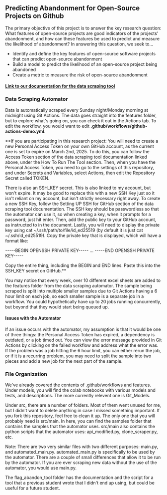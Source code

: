 ## Predicting Abandonment for Open-Source Projects on Github

The primary objective of this project is to answer the key research question: What features of open-source projects are good indicators of the projects’ abandonment, and how can these features be used to predict and measure the likelihood of abandonment? In answering this question, we seek to…

- Identify and define the key features of open-source software projects that can predict open-source abandonment
- Build a model to predict the likelihood of an open-source project being abandoned
- Create a metric to measure the risk of open-source abandonment

#### [Link to our documentation for the data scraping tool](https://docs.google.com/document/d/1Jjpl1xQaMB6FtYWBYjZK0QVgoFTovrYyPYvRcOOTF3k/edit?usp=sharing)


### Data Scraping Automator

Data is automatically scraped every Sunday night/Monday morning at midnight using Git Actions. The data goes straight into the features folder, but to explore what's going on, you can check it out in the Actions tab. To edit the workflow, you would want to edit **.github/workflows/github-actions-demo.yml**.

**If you are participating in this research project: You will need to create a new Personal Access Token on your own GitHub account, as the current one is set to expire on March 2nd, 2025. To do this, you can follow the Access Token section of the data scraping tool documentation linked above, under the How To Run The Tool section. Then, when you have the Personal Access Token, you need to go to the settings of this repository, and under Secrets and Variables, select Actions, then edit the Repository Secret called TOKEN.

There is also an SSH_KEY secret. This is also linked to my account, but won't expire. It may be good to replace this with a new SSH Key just so it isn't reliant on my account, but isn't strictly necessary right away. To create a new SSH Key, follow the Setting UP SSH for GitHub section of the data scraping tool documentation. The SSH key should be passwordless so that the automator can use it, so when creating a key, when it prompts for a password, just hit enter. Then, add the public key to your GitHub account, as instructed to in the document. Lastly, you will need to display the private key using cat ~/.ssh/path/to/file/id_ed25519 (by default it is just cat ~/.ssh/id_ed25519). Copy the private key that is displayed, which will have a format like:

-----BEGIN OPENSSH PRIVATE KEY-----
...
-----END OPENSSH PRIVATE KEY-----

Copy the entire thing, including the BEGIN and END lines. Paste this into the SSH_KEY secret on GitHub.**

You may notice that every week, over 10 different excel sheets are added to the features folder from the data scraping automator. The sample being scraped is split into multiple smaller samples due to Git Actions having a 6 hour limit on each job, so each smaller sample is a separate job in a workflow. You could hypothetically have up to 20 jobs running concurrently, but beyond that they would start being queued up. 

#### Issues with the Automator
If an issue occurs with the automator, my assumption is that it would be one of three things: the Personal Access Token has expired, a dependency is outdated, or a job timed out. You can view the error message provided in Git Actions by clicking on the failed workflow and address what the error was. If the problem was a job hitting the 6 hour limit, you can either rerun the job, or if it is a recurring problem, you may need to split the sample into two pieces and add a new job for the next part of the sample.

### File Organization

We've already covered the contents of .github/workflows and features.
Under models, you will find the colab notebooks with various models and tests, and descriptions. The more currently relevent one is Git_Models.

Under src, there are a number of folders. Most of them went unused for me, but I didn't want to delete anything in case I missed something important. If you fork this repository, feel free to clean it up. The only one that you will probably need is src/main. In here, you can find the samples folder that contains the samples that the automator uses. src/main also contains the python scripts that the automator uses: api_modified.py, clone_scraper.py, etc.

Note: There are two very similar files with two different purposes: main.py, and automated_main.py. automated_main.py is specifically to be used by the automator. There are a couple of small differences that allow it to be run by the automator. If you are ever scraping new data without the use of the automator, you would use main.py.

The flag_abandon_tool folder has the documentation and the script for a tool that a previous student wrote that I didn't end up using, but could be useful for a future student.




